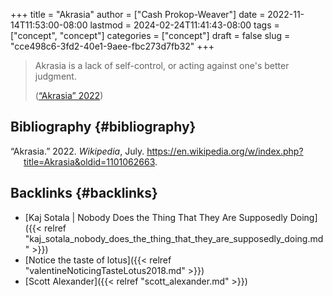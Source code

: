 +++
title = "Akrasia"
author = ["Cash Prokop-Weaver"]
date = 2022-11-14T11:53:00-08:00
lastmod = 2024-02-24T11:41:43-08:00
tags = ["concept", "concept"]
categories = ["concept"]
draft = false
slug = "cce498c6-3fd2-40e1-9aee-fbc273d7fb32"
+++

> Akrasia is a lack of self-control, or acting against one's better judgment.
>
> (<a href="#citeproc_bib_item_1">“Akrasia” 2022</a>)


## Bibliography {#bibliography}

<style>.csl-entry{text-indent: -1.5em; margin-left: 1.5em;}</style><div class="csl-bib-body">
  <div class="csl-entry"><a id="citeproc_bib_item_1"></a>“Akrasia.” 2022. <i>Wikipedia</i>, July. <a href="https://en.wikipedia.org/w/index.php?title=Akrasia&oldid=1101062663">https://en.wikipedia.org/w/index.php?title=Akrasia&#38;oldid=1101062663</a>.</div>
</div>


## Backlinks {#backlinks}

-   [Kaj Sotala | Nobody Does the Thing That They Are Supposedly Doing]({{< relref "kaj_sotala_nobody_does_the_thing_that_they_are_supposedly_doing.md" >}})
-   [Notice the taste of lotus]({{< relref "valentineNoticingTasteLotus2018.md" >}})
-   [Scott Alexander]({{< relref "scott_alexander.md" >}})
